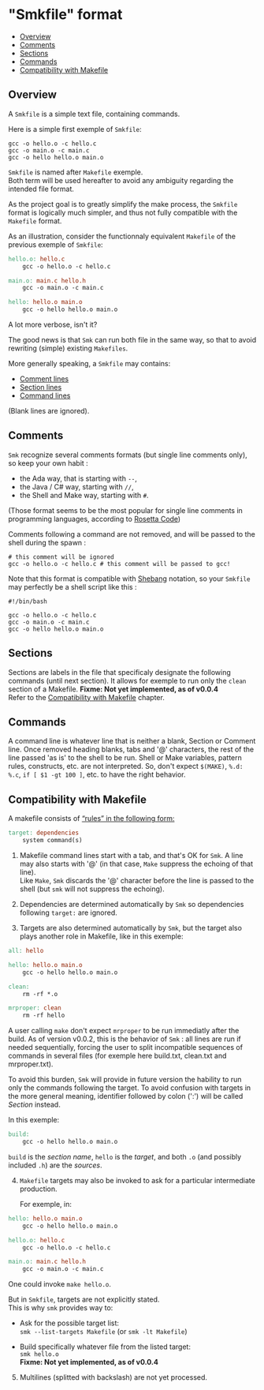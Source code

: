 "Smkfile" format
================

- [Overview](#overview)
- [Comments](#comments)
- [Sections](#sections)
- [Commands](#commands)
- [Compatibility with Makefile](#compatibility-with-makefile)
    
## Overview

A `Smkfile` is a simple text file, containing commands.

Here is a simple first exemple of `Smkfile`:  

```
gcc -o hello.o -c hello.c
gcc -o main.o -c main.c
gcc -o hello hello.o main.o
```

`Smkfile` is named after `Makefile` exemple.  
Both term will be used hereafter to avoid any ambiguity regarding the intended file format. 

As the project goal is to greatly simplify the make process, the `Smkfile` format is logically much simpler, and thus not fully compatible with the `Makefile` format.

As an illustration, consider the functionnaly equivalent `Makefile` of the previous exemple of `Smkfile`:  

```Makefile
hello.o: hello.c
	gcc -o hello.o -c hello.c

main.o: main.c hello.h
	gcc -o main.o -c main.c

hello: hello.o main.o
	gcc -o hello hello.o main.o
```

A lot more verbose, isn't it?  

The good news is that `Smk` can run both file in the same way, so that to avoid rewriting (simple) existing `Makefiles`.

More generally speaking, a `Smkfile` may contains:  

- [Comment lines](#comments)
- [Section lines](#sections)
- [Command lines](#commands)

(Blank lines are ignored).

## Comments

`Smk` recognize several comments formats (but single line comments only), so keep your own habit :

- the Ada way, that is starting with `--`, 
- the Java / C# way, starting with `//`, 
- the Shell and Make way, starting with `#`.

(Those format seems to be the most popular for single line comments in programming languages, according to [Rosetta Code](https://rosettacode.org/wiki/Comments))

Comments following a command are not removed, and will be passed to the shell during the spawn :
```
# this comment will be ignored 
gcc -o hello.o -c hello.c # this comment will be passed to gcc!
```

Note that this format is compatible with [Shebang](https://en.wikipedia.org/wiki/Shebang_%28Unix%29) notation, so your `Smkfile` may perfectly be a shell script like this :
```
#!/bin/bash

gcc -o hello.o -c hello.c
gcc -o main.o -c main.c
gcc -o hello hello.o main.o
```


## Sections

Sections are labels in the file that specificaly designate the following commands (until next section). It allows for exemple to run only the `clean` section of a Makefile. **Fixme: Not yet implemented, as of v0.0.4**  
Refer to the [Compatibility with Makefile](#compatibility-with-makefile) chapter.


## Commands

A command line is whatever line that is neither a blank, Section or Comment line. Once removed heading blanks, tabs and '@' characters, the rest of the line passed 'as is' to the shell to be run.
Shell or Make variables, pattern rules, constructs, etc. are not interpreted. So, don't expect `$(MAKE)`, `%.d: %.c`, `if [ $1 -gt 100 ]`, etc. to have the right behavior.

## Compatibility with Makefile

A makefile consists of [“rules” in the following form:](https://en.wikipedia.org/wiki/Makefile#rules)

```Makefile
target: dependencies
    system command(s)
```

1. Makefile command lines start with a tab, and that's OK for `Smk`.
A line may also starts with '@' (in that case, `Make` suppress the echoing of that line).  
Like `Make`, `Smk` discards the '@' character before the line is passed to the shell (but `smk` will not suppress the echoing).

2. Dependencies are determined automatically by `Smk` so dependencies following `target:` are ignored. 

3. Targets are also determined automatically by `Smk`, but the target also plays another role in Makefile, like in this exemple:  

```Makefile
all: hello

hello: hello.o main.o
    gcc -o hello hello.o main.o

clean:
    rm -rf *.o

mrproper: clean
    rm -rf hello
```  

A user calling `make` don't expect `mrproper` to be run immediatly after the build. As of version v0.0.2, this is the behavior of `Smk` : all lines are run if needed sequentially, forcing the user to split incompatible sequences of commands in several files (for exemple here build.txt, clean.txt and mrproper.txt).
   
To avoid this burden, `Smk` will provide in future version the hability to run only the commands following the target. To avoid confusion with targets in the more general meaning, identifier followed by colon (':') will be called *Section* instead.
   
In this exemple:  
   
```Makefile
build: 
    gcc -o hello hello.o main.o
```

`build` is the *section name*, `hello` is the *target*, and both `.o` (and possibly included `.h`) are the *sources*.

4. `Makefile` targets may also be invoked to ask for a particular intermediate production.  
   
   For exemple, in:  

```Makefile
hello: hello.o main.o
    gcc -o hello hello.o main.o

hello.o: hello.c
    gcc -o hello.o -c hello.c

main.o: main.c hello.h
    gcc -o main.o -c main.c
```  

One could invoke `make hello.o`.

But in `Smkfile`, targets are not explicitly stated.  
This is why `smk` provides way to:  

- Ask for the possible target list:  
   `smk --list-targets Makefile` (or `smk -lt Makefile`)

- Build specifically whatever file from the listed target:  
   `smk hello.o`  
   **Fixme: Not yet implemented, as of v0.0.4**
   

5. Multilines (splitted with backslash) are not yet processed.




